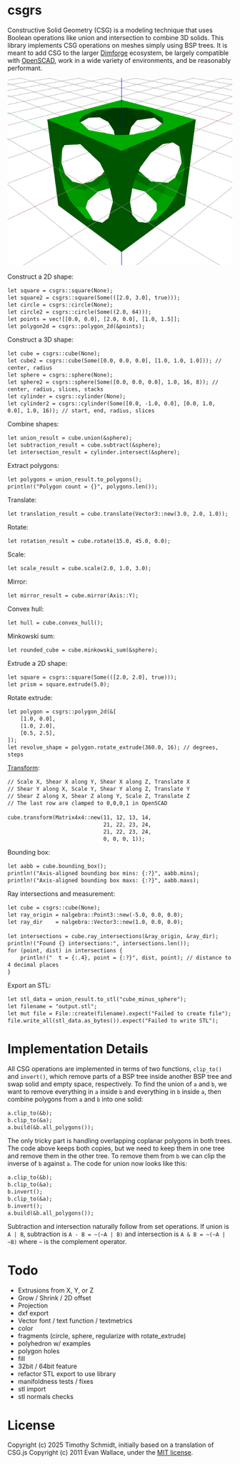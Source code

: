 # csgrs

Constructive Solid Geometry (CSG) is a modeling technique that uses Boolean operations like union and intersection to combine 3D solids. This library implements CSG operations on meshes simply using BSP trees.  It is meant to add CSG to the larger [Dimforge](https://www.dimforge.com/) ecosystem, be largely compatible with [OpenSCAD](https://openscad.org/), work in a wide variety of environments, and be reasonably performant.

![Example CSG output](docs/csg.png)

Construct a 2D shape:

    let square = csgrs::square(None);
    let square2 = csgrs::square(Some(([2.0, 3.0], true)));
    let circle = csgrs::circle(None);
    let circle2 = csgrs::circle(Some((2.0, 64)));
    let points = vec![[0.0, 0.0], [2.0, 0.0], [1.0, 1.5]];
    let polygon2d = csgrs::polygon_2d(&points);

Construct a 3D shape:

    let cube = csgrs::cube(None);
    let cube2 = csgrs::cube(Some([0.0, 0.0, 0.0], [1.0, 1.0, 1.0])); // center, radius
    let sphere = csgrs::sphere(None);
    let sphere2 = csgrs::sphere(Some([0.0, 0.0, 0.0], 1.0, 16, 8)); // center, radius, slices, stacks
    let cylinder = csgrs::cylinder(None);
    let cylinder2 = csgrs::cylinder(Some([0.0, -1.0, 0.0], [0.0, 1.0, 0.0], 1.0, 16)); // start, end, radius, slices

Combine shapes:

    let union_result = cube.union(&sphere);
    let subtraction_result = cube.subtract(&sphere);
    let intersection_result = cylinder.intersect(&sphere);

Extract polygons:

    let polygons = union_result.to_polygons();
    println!("Polygon count = {}", polygons.len());

Translate:

    let translation_result = cube.translate(Vector3::new(3.0, 2.0, 1.0));

Rotate:

    let rotation_result = cube.rotate(15.0, 45.0, 0.0);

Scale:

    let scale_result = cube.scale(2.0, 1.0, 3.0);

Mirror:

    let mirror_result = cube.mirror(Axis::Y);
    
Convex hull:

    let hull = cube.convex_hull();

Minkowski sum:

    let rounded_cube = cube.minkowski_sum(&sphere);
    
Extrude a 2D shape:

    let square = csgrs::square(Some(([2.0, 2.0], true)));
    let prism = square.extrude(5.0);
    
Rotate extrude:

    let polygon = csgrs::polygon_2d(&[
        [1.0, 0.0],
        [1.0, 2.0],
        [0.5, 2.5],
    ]);
    let revolve_shape = polygon.rotate_extrude(360.0, 16); // degrees, steps
    
[Transform](https://en.wikipedia.org/wiki/Transformation_matrix#Affine_transformations):

    // Scale X, Shear X along Y, Shear X along Z, Translate X
    // Shear Y along X, Scale Y, Shear Y along Z, Translate Y
    // Shear Z along X, Shear Z along Y, Scale Z, Translate Z
    // The last row are clamped to 0,0,0,1 in OpenSCAD
    
    cube.transform(Matrix4x4::new(11, 12, 13, 14,
                                  21, 22, 23, 24,
                                  21, 22, 23, 24,
                                  0, 0, 0, 1));
    
Bounding box:

    let aabb = cube.bounding_box();
    println!("Axis-aligned bounding box mins: {:?}", aabb.mins);
    println!("Axis-aligned bounding box maxs: {:?}", aabb.maxs);
    
Ray intersections and measurement:

    let cube = csgrs::cube(None);
    let ray_origin = nalgebra::Point3::new(-5.0, 0.0, 0.0);
    let ray_dir    = nalgebra::Vector3::new(1.0, 0.0, 0.0);

    let intersections = cube.ray_intersections(&ray_origin, &ray_dir);
    println!("Found {} intersections:", intersections.len());
    for (point, dist) in intersections {
        println!("  t = {:.4}, point = {:?}", dist, point); // distance to 4 decimal places
    }

Export an STL:

    let stl_data = union_result.to_stl("cube_minus_sphere");
    let filename = "output.stl";
    let mut file = File::create(filename).expect("Failed to create file");
    file.write_all(stl_data.as_bytes()).expect("Failed to write STL");

# Implementation Details

All CSG operations are implemented in terms of two functions, `clip_to()` and `invert()`, which remove parts of a BSP tree inside another BSP tree and swap solid and empty space, respectively. To find the union of `a` and `b`, we want to remove everything in `a` inside `b` and everything in `b` inside `a`, then combine polygons from `a` and `b` into one solid:

    a.clip_to(&b);
    b.clip_to(&a);
    a.build(&b.all_polygons());

The only tricky part is handling overlapping coplanar polygons in both trees. The code above keeps both copies, but we need to keep them in one tree and remove them in the other tree. To remove them from `b` we can clip the inverse of `b` against `a`. The code for union now looks like this:

    a.clip_to(&b);
    b.clip_to(&a);
    b.invert();
    b.clip_to(&a);
    b.invert();
    a.build(&b.all_polygons());

Subtraction and intersection naturally follow from set operations. If union is `A | B`, subtraction is `A - B = ~(~A | B)` and intersection is `A & B = ~(~A | ~B)` where `~` is the complement operator.

# Todo
- Extrusions from X, Y, or Z
- Grow / Shrink / 2D offset
- Projection
- dxf export
- Vector font / text function / textmetrics
- color
- fragments (circle, sphere, regularize with rotate_extrude)
- polyhedron w/ examples
- polygon holes
- fill
- 32bit / 64bit feature
- refactor STL export to use library
- manifoldness tests / fixes
- stl import
- stl normals checks

# License

Copyright (c) 2025 Timothy Schmidt, initially based on a translation of CSG.js Copyright (c) 2011 Evan Wallace, under the [MIT license](http://www.opensource.org/licenses/mit-license.php).
